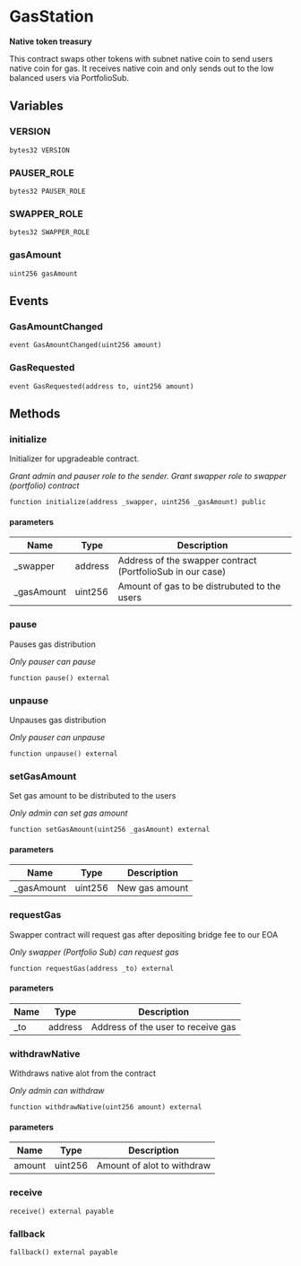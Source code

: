 # GasStation

**Native token treasury**

This contract swaps other tokens with subnet native coin to send users native coin for gas.
It receives native coin and only sends out to the low balanced users via PortfolioSub.

## Variables

### VERSION

```solidity
bytes32 VERSION
```
### PAUSER_ROLE

```solidity
bytes32 PAUSER_ROLE
```
### SWAPPER_ROLE

```solidity
bytes32 SWAPPER_ROLE
```
### gasAmount

```solidity
uint256 gasAmount
```

## Events

### GasAmountChanged

```solidity
event GasAmountChanged(uint256 amount)
```
### GasRequested

```solidity
event GasRequested(address to, uint256 amount)
```

## Methods

### initialize

Initializer for upgradeable contract.

_Grant admin and pauser role to the sender. Grant swapper role to swapper (portfolio) contract_

```solidity
function initialize(address _swapper, uint256 _gasAmount) public
```

#### parameters

| Name | Type | Description |
| ---- | ---- | ----------- |
| _swapper | address | Address of the swapper contract (PortfolioSub in our case) |
| _gasAmount | uint256 | Amount of gas to be distrubuted to the users |

### pause

Pauses gas distribution

_Only pauser can pause_

```solidity
function pause() external
```

### unpause

Unpauses gas distribution

_Only pauser can unpause_

```solidity
function unpause() external
```

### setGasAmount

Set gas amount to be distributed to the users

_Only admin can set gas amount_

```solidity
function setGasAmount(uint256 _gasAmount) external
```

#### parameters

| Name | Type | Description |
| ---- | ---- | ----------- |
| _gasAmount | uint256 | New gas amount |

### requestGas

Swapper contract will request gas after depositing bridge fee to our EOA

_Only swapper (Portfolio Sub) can request gas_

```solidity
function requestGas(address _to) external
```

#### parameters

| Name | Type | Description |
| ---- | ---- | ----------- |
| _to | address | Address of the user to receive gas |

### withdrawNative

Withdraws native alot from the contract

_Only admin can withdraw_

```solidity
function withdrawNative(uint256 amount) external
```

#### parameters

| Name | Type | Description |
| ---- | ---- | ----------- |
| amount | uint256 | Amount of alot to withdraw |

### receive

```solidity
receive() external payable
```

### fallback

```solidity
fallback() external payable
```

